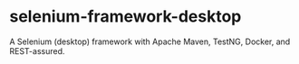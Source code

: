 # selenium-framework-desktop
A Selenium (desktop) framework with Apache Maven, TestNG, Docker, and REST-assured.
